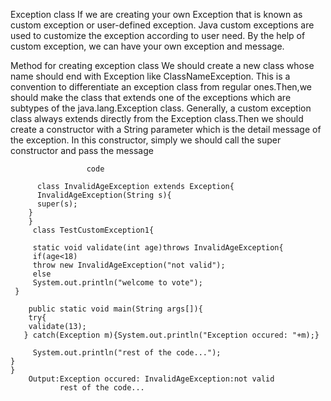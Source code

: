   Exception class
   If we are creating your own Exception that is known as custom exception or user-defined exception. Java custom exceptions are used to customize the exception according to user need.
  By the help of custom exception, we can have your own exception and message.
                       
 Method for creating exception class
   We should  create a new class whose name should end with Exception like ClassNameException. This is a convention to differentiate an exception class from regular ones.Then,we should    make  the class that extends one of the exceptions which are subtypes of the    java.lang.Exception class. Generally, a custom exception class always extends directly from    the Exception class.Then we should create a constructor with a String parameter which is    the detail message of the exception. In this constructor, simply we should call the super    constructor and pass the message
                     
                     code
                     
          class InvalidAgeException extends Exception{  
          InvalidAgeException(String s){  
          super(s);  
        }  
        }  
         class TestCustomException1{  
  
         static void validate(int age)throws InvalidAgeException{  
         if(age<18)  
         throw new InvalidAgeException("not valid");  
         else  
         System.out.println("welcome to vote");  
     }  
     
        public static void main(String args[]){  
        try{  
        validate(13);  
       } catch(Exception m){System.out.println("Exception occured: "+m);}  
  
         System.out.println("rest of the code...");  
    }  
    }
        Output:Exception occured: InvalidAgeException:not valid
               rest of the code...
